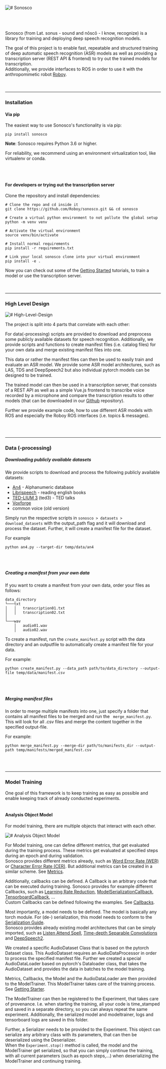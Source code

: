 ![# Sonosco](./docs/imgs/sonosco_3.jpg)
<br>
<br>
<br>
<br>

Sonosco (from Lat. sonus - sound and nōscō - I know, recognize) 
is a library for training and deploying deep speech recognition models.

The goal of this project is to enable fast, repeatable and structured training of deep 
automatic speech recognition (ASR) models as well as providing a transcription server (REST API & frontend) to 
try out the trained models for transcription. <br>
Additionally, we provide interfaces to ROS in order to use it with 
the anthropomimetic robot [Roboy](https://roboy.org/).
<br>
<br>
<br>

___
### Installation

#### Via pip
The easiest way to use Sonosco's functionality is via pip:
```
pip install sonosco
```
**Note**: Sonosco requires Python 3.6 or higher.

For reliability, we recommend using an environment virtualization tool, like virtualenv or conda.

<br>
<br>

#### For developers or trying out the transcription server

Clone the repository and install dependencies:
```
# Clone the repo and cd inside it
git clone https://github.com/Roboy/sonosco.git && cd sonosco

# Create a virtual python environment to not pollute the global setup
python -m venv venv

# Activate the virtual environment
source venv/bin/activate

# Install normal requirements
pip install -r requirements.txt

# Link your local sonosco clone into your virtual environment
pip install -e .
```
Now you can check out some of the [Getting Started]() tutorials, to train a model or use 
the transcription server.
<br>
<br>
<br>
____________
### High Level Design


![# High-Level-Design](./docs/imgs/high-level-design.svg)

The project is split into 4 parts that correlate with each other:

For data(-processing) scripts are provided to download and preprocess 
some publicly available datasets for speech recognition. Additionally, 
we provide scripts and functions to create manifest files 
(i.e. catalog files) for your own data and merge existing manifest files
into one.

This data or rather the manifest files can then be used to easily train and 
evaluate an ASR model. We provide some ASR model architectures, such as LAS, 
TDS and DeepSpeech2 but also individual pytorch models can be designed to be trained.

The trained model can then be used in a transcription server, that consists 
of a REST API as well as a simple Vue.js frontend to transcribe voice recorded 
by a microphone and compare the transcription results to other models (that can
be downloaded in our [Github](https://github.com/Roboy/sonosco) repository).

Further we provide example code, how to use different ASR models with ROS
and especially the Roboy ROS interfaces (i.e. topics & messages).

<br>
<br>

  
______
### Data (-processing)

##### Downloading publicly available datasets
We provide scripts to download and process the following publicly available datasets:
* [An4](http://www.speech.cs.cmu.edu/databases/an4/) - Alphanumeric database
* [Librispeech](http://www.openslr.org/12) - reading english books
* [TED-LIUM 3](https://lium.univ-lemans.fr/en/ted-lium3/) (ted3) - TED talks
* [Voxforge](http://www.voxforge.org/home/downloads)
* common voice (old version)

Simply run the respective scripts in `sonosco > datasets > download_datasets` with the
output_path flag and it will download and process the dataset. Further, it will create 
a manifest file for the dataset.

For example

```
python an4.py --target-dir temp/data/an4
```
<br>
<br>

##### Creating a manifest from your own data

If you want to create a manifest from your own data, order your files as follows:
```
data_directory    
└───txt
│   │   transcription01.txt
│   │   transcription02.txt
│   
└───wav
    │   audio01.wav
    │   audio02.wav
```
To create a manifest, run the `create_manifest.py` script with the data directory and an outputfile 
to automatically create a manifest file for your data.

For example:
```
python create_manifest.py --data_path path/to/data_directory --output-file temp/data/manifest.csv
```

<br>
<br>

##### Merging manifest files 

In order to merge multiple manifests into one, just specify a folder that contains all manifest 
files to be merged and run the ``` merge_manifest.py```.
This will look for all .csv files and merge the content together in the specified output-file.

For example:
```
python merge_manifest.py --merge-dir path/to/manifests_dir --output-path temp/manifests/merged_manifest.csv
```

<br>
<br>


___
### Model Training

One goal of this framework is to keep training as easy as possible and enable 
keeping track of already conducted experiments. 
<br>
<br>

#### Analysis Object Model

For model training, there are multiple objects that interact with each other.

![# Analysis Object Model](./docs/imgs/aom.svg)

For Model training, one can define different metrics, that get evaluated during the training
process. These metrics get evaluated at specified steps during an epoch and during
validation.<br>
Sonosco provides different metrics already, such as [Word Error Rate (WER)]() or
 [Character Error Rate (CER)]().  But additional metrics can be created in a similar scheme. 
 See [Metrics](). 
 
Additionally, callbacks can be defined. A Callback is an arbitrary code that can be executed during
training. Sonosco provides for example different Callbacks, such as [Learning Rate Reduction](), 
[ModelSerializationCallback](), [TensorboardCallback](), ... <br>
Custom Callbacks can be defined following the examples. See [Callbacks](). 

Most importantly, a model needs to be defined. The model is basically any torch module. For 
(de-) serialization, this model needs to conform to the [Serialization Guide]().<br>
Sonosco provides already existing model architectures that can be simply imported, such as 
[Listen Attend Spell](), [Time-depth Separable Convolutions]() and [DeepSpeech2]().

We created a specific AudioDataset Class that is based on the pytorch Dataset class. 
This AudioDataset requires an AudioDataProcessor in order to process the specified manifest file.
Further we created a special AudioDataLoader based on pytorch's Dataloader class, that 
takes the AudioDataset and provides the data in batches to the model training.

Metrics, Callbacks, the Model and the AudioDataLoader are then provided to the ModelTrainer.
This ModelTrainer takes care of the training process. See [Getting Starter]().

The ModelTrainer can then be registered to the Experiment, that takes care of provenance.
I.e. when starting the training, all your code is time_stamped and saved in a separate directory, 
so you can always repeat the same experiment. Additionally, the serialized model and modeltrainer,
logs and tensorboard logs are saved in this folder.

Further, a Serializer needs to be provided to the Experiment. This object can serialize any
arbitrary class with its parameters, that can then be deserialized using the Deserializer.<br>
When the ```Èxperiment.stop()``` method is called, the model and the ModelTrainer get serialized, 
so that you can simply continue the training, with all current parameters (such as epoch steps,...)
when deserializing the ModelTrainer and continuing training. 